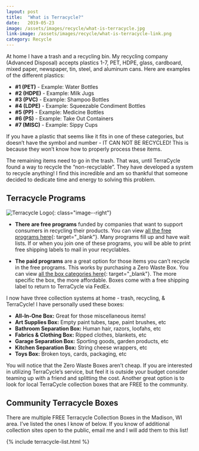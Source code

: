 ```yaml
---
layout: post
title:  "What is Terracycle?"
date:   2019-05-23
image: /assets/images/recycle/what-is-terracycle.jpg
link-image: /assets/images/recycle/what-is-terracycle-link.png
category: Recycle
---
```


At home I have a trash and a recycling bin. My recycling company (Advanced Disposal) accepts plastics 1-7, PET, HDPE, glass, cardboard, mixed paper, newspaper, tin, steel, and aluminum cans. Here are examples of the different plastics:

- __#1 (PET)__ - Example:	Water Bottles
- __#2 (HDPE)__ - Example: 	Milk Jugs
- __#3 (PVC)__ - Example:	Shampoo Bottles
- __#4 (LDPE)__ - Example:	Squeezable Condiment Bottles
- __#5 (PP)__ - Example:	Medicine Bottles
- __#6 (PS)__ - Example:	Take Out Containers
- __#7 (MISC)__ - Example:	Sippy Cups

If you have a plastic that seems like it fits in one of these categories, but doesn’t have the symbol and number - IT CAN NOT BE RECYCLED! This is because they won’t know how to properly process these items.

The remaining items need to go in the trash. That was, until TerraCycle found a way to recycle the “non-recyclable”. They have developed a system to recycle anything! I find this incredible and am so thankful that someone decided to dedicate time and energy to solving this problem.

## Terracycle Programs

![Terracycle Logo]({{site.url}}/assets/images/recycle/TerraCycle_Logo_High-Res.jpg){: class="image--right"}

- __There are free programs__ funded by companies that want to support consumers in recycling their products. You can view [all the free programs here](https://www.terracycle.com/en-US/brigades){: target="_blank"}. Many programs fill up and have wait lists. If or when you join one of these programs, you will be able to print free shipping labels to mail in your recyclables.

- __The paid programs__ are a great option for those items you can’t recycle in the free programs. This works by purchasing a Zero Waste Box. You can view [all the box categories here](https://www.terracycle.com/en-US/zero_waste_boxes){: target="_blank"}. The more specific the box, the more affordable. Boxes come with a free shipping label to return to TerraCycle via FedEx.

I now have three collection systems at home - trash, recycling, & TerraCycle! I have personally used these boxes:

- __All-In-One Box:__ Great for those miscellaneous items!
- __Art Supplies Box:__ Empty paint tubes, tape, paint brushes, etc
- __Bathroom Separation Box:__ Human hair, razors, loofahs, etc
- __Fabrics & Clothing Box:__ Ripped clothes, blankets, etc
- __Garage Separation Box:__ Sporting goods, garden products, etc
- __Kitchen Separation Box:__ String cheese wrappers, etc
- __Toys Box:__ Broken toys, cards, packaging, etc

You will notice that the Zero Waste Boxes aren’t cheap. If you are interested in utilizing TerraCycle’s service, but feel it is outside your budget consider teaming up with a friend and splitting the cost. Another great option is to look for local TerraCycle collection boxes that are FREE to the community.

## Community Terracycle Boxes

There are multiple FREE Terracycle Collection Boxes in the Madison, WI area. I’ve listed the ones I know of below. If you know of additional collection sites open to the public, email me and I will add them to this list!

{% include terracycle-list.html %}
